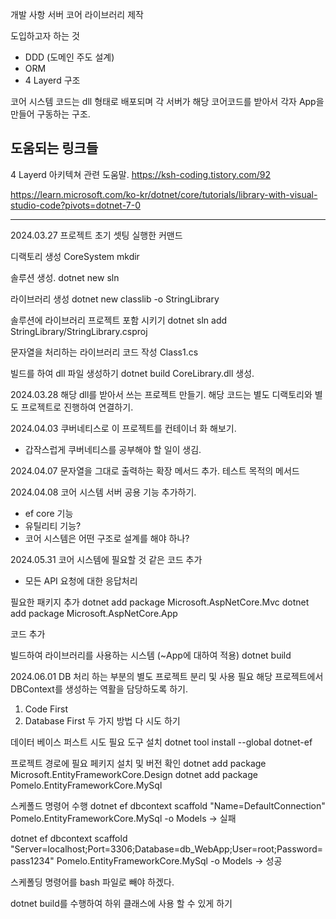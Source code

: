 개발 사항
서버 코어 라이브러리 제작

도입하고자 하는 것
- DDD (도메인 주도 설계)
- ORM
- 4 Layerd 구조

코어 시스템 코드는 dll 형태로 배포되며
각 서버가 해당 코어코드를 받아서 각자 App을 만들어 구동하는 구조.


## 도움되는 링크들
4 Layerd 아키텍쳐 관련 도움말.
https://ksh-coding.tistory.com/92


https://learn.microsoft.com/ko-kr/dotnet/core/tutorials/library-with-visual-studio-code?pivots=dotnet-7-0


--------------------------------------------------------------

2024.03.27
프로젝트 초기 셋팅
실행한 커맨드

디랙토리 생성 CoreSystem
mkdir 

솔루션 생성.
dotnet new sln

라이브러리 생성
dotnet new classlib -o StringLibrary

솔루션에 라이브러리 프로젝트 포함 시키기
dotnet sln add StringLibrary/StringLibrary.csproj

문자열을 처리하는 라이브러리 코드 작성
Class1.cs

빌드를 하여 dll 파일 생성하기
dotnet build
CoreLibrary.dll 생성.


2024.03.28
해당 dll를 받아서 쓰는 프로젝트 만들기.
해당 코드는 별도 디랙토리와 별도 프로젝트로 진행하여 연결하기.

2024.04.03
쿠버네티스로 이 프로젝트를 컨테이너 화 해보기.
- 갑작스럽게 쿠버네티스를 공부해야 할 일이 생김.

2024.04.07
문자열을 그대로 출력하는 확장 메서드 추가.
테스트 목적의 메서드

2024.04.08
코어 시스템 서버 공용 기능 추가하기.
- ef core 기능
- 유틸리티 기능?
- 코어 시스템은 어떤 구조로 설계를 해야 하나?


2024.05.31
코어 시스템에 필요할 것 같은 코드 추가
- 모든 API 요청에 대한 응답처리

필요한 패키지 추가
dotnet add package Microsoft.AspNetCore.Mvc
dotnet add package Microsoft.AspNetCore.App

코드 추가

빌드하여 라이브러리를 사용하는 시스템 (~App에 대하여 적용)
dotnet build

2024.06.01
DB 처리 하는 부분의 별도 프로젝트 분리 및 사용 필요
해당 프로젝트에서 DBContext를 생성하는 역활을 담당하도록 하기.
1. Code First 
2. Database First 
두 가지 방법 다 시도 하기


데이터 베이스 퍼스트 시도
필요 도구 설치
dotnet tool install --global dotnet-ef

프로젝트 경로에 필요 페키지 설치 및 버전 확인
dotnet add package Microsoft.EntityFrameworkCore.Design
dotnet add package Pomelo.EntityFrameworkCore.MySql


스케폴드 명령어 수행
dotnet ef dbcontext scaffold "Name=DefaultConnection" Pomelo.EntityFrameworkCore.MySql -o Models
-> 실패

dotnet ef dbcontext scaffold "Server=localhost;Port=3306;Database=db_WebApp;User=root;Password=pass1234" Pomelo.EntityFrameworkCore.MySql -o Models
-> 성공

스케폴딩 명령어를 bash 파일로 빼야 하겠다.

dotnet build를 수행하여 하위 클래스에 사용 할 수 있게 하기
